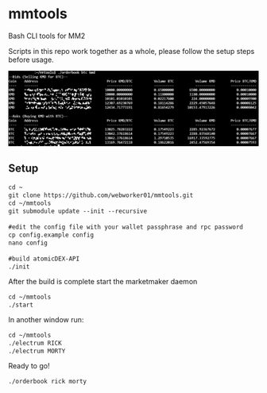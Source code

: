 # mmtools
Bash CLI tools for MM2

Scripts in this repo work together as a whole, please follow the setup steps before usage.

![orderbook.png](./img/orderbook.png)

## Setup

```
cd ~
git clone https://github.com/webworker01/mmtools.git
cd ~/mmtools
git submodule update --init --recursive

#edit the config file with your wallet passphrase and rpc password
cp config.example config
nano config

#build atomicDEX-API
./init
```

After the build is complete start the marketmaker daemon

```
cd ~/mmtools
./start
```

In another window run:

```
cd ~/mmtools
./electrum RICK
./electrum MORTY
```

Ready to go!

```
./orderbook rick morty
```
